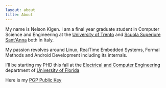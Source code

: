 ```yaml
---
layout: about
title: About
---
```


My name is Nelson Kigen. I am a final year graduate student in Computer Science 
and Engineering at the [University of Trento](http://www.unitn.it) and
[Scuola Superiore Sant'Anna](http://www.sssup.it) both in Italy.

My passion revolves around Linux, RealTime Embedded Systems, Formal Methods and
Android Development including its internals.

I'll be starting my PHD this fall at the [Electrical and Computer Engineering](http://ece.ufl.edu) department 
of [University of Florida](http://www.ufl.edu)

Here is my [PGP Public Key](/doc/nkigen.asc)

